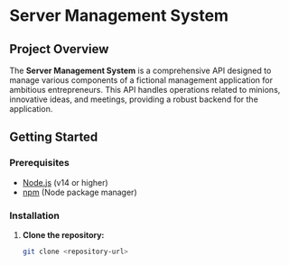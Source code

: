 # Server Management System

## Project Overview

The **Server Management System** is a comprehensive API designed to manage various components of a fictional management application for ambitious entrepreneurs. This API handles operations related to minions, innovative ideas, and meetings, providing a robust backend for the application.

## Getting Started

### Prerequisites

- [Node.js](https://nodejs.org/) (v14 or higher)
- [npm](https://www.npmjs.com/) (Node package manager)

### Installation

1. **Clone the repository:**

   ```bash
   git clone <repository-url>
   ```
